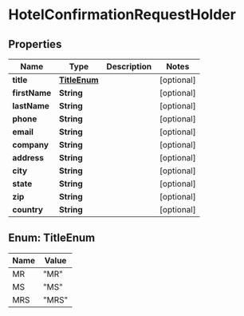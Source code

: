 # HotelConfirmationRequestHolder

## Properties
Name | Type | Description | Notes
------------ | ------------- | ------------- | -------------
**title** | [**TitleEnum**](#TitleEnum) |  |  [optional]
**firstName** | **String** |  |  [optional]
**lastName** | **String** |  |  [optional]
**phone** | **String** |  |  [optional]
**email** | **String** |  |  [optional]
**company** | **String** |  |  [optional]
**address** | **String** |  |  [optional]
**city** | **String** |  |  [optional]
**state** | **String** |  |  [optional]
**zip** | **String** |  |  [optional]
**country** | **String** |  |  [optional]

<a name="TitleEnum"></a>
## Enum: TitleEnum
Name | Value
---- | -----
MR | &quot;MR&quot;
MS | &quot;MS&quot;
MRS | &quot;MRS&quot;
